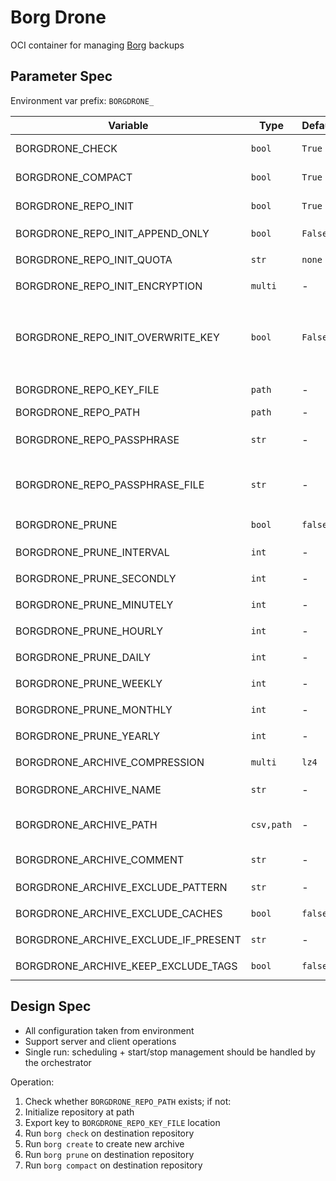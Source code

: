 # Borg Drone

OCI container for managing [Borg](https://borgbackup.org/) backups

## Parameter Spec

Environment var prefix: `BORGDRONE_`

| Variable | Type | Default | Usage |
|-|-|-|-|
| BORGDRONE_CHECK | `bool` | `True` | Verify repository before creating backup |
| BORGDRONE_COMPACT | `bool` | `True` | Compact the repository after all write operations |
| BORGDRONE_REPO_INIT | `bool` | `True` | Create the repository if it doesn't exist |
| BORGDRONE_REPO_INIT_APPEND_ONLY | `bool` | `False` | See `borg rcreate --append-only` |
| BORGDRONE_REPO_INIT_QUOTA | `str` | `none` | See `borg rcreate --storage-quota` |
| BORGDRONE_REPO_INIT_ENCRYPTION | `multi` | - | See `borg rcreate --encryption` |
| BORGDRONE_REPO_INIT_OVERWRITE_KEY | `bool` | `False` | If initializing a new repo and `BORGDRONE_REPO_KEY_FILE` exists, overwrite the existing key with the new repo key |
| BORGDRONE_REPO_KEY_FILE | `path` | - | Path to the repository key file |
| BORGDRONE_REPO_PATH | `path` | - | Path to the repository |
| BORGDRONE_REPO_PASSPHRASE | `str` | - | Passphrase for the key specified by `BORGDRONE_REPO_KEY_FILE` |
| BORGDRONE_REPO_PASSPHRASE_FILE | `str` | - | Passphrase for the key specified by `BORGDRONE_REPO_KEY_FILE` stored in a plaintext file |
| BORGDRONE_PRUNE | `bool` | `false` | Prune the repository according to policies |
| BORGDRONE_PRUNE_INTERVAL | `int` | - | See `borg prune --keep-within` |
| BORGDRONE_PRUNE_SECONDLY | `int` | - | See `borg prune --keep-secondly` |
| BORGDRONE_PRUNE_MINUTELY | `int` | - | See `borg prune --keep-minutely` |
| BORGDRONE_PRUNE_HOURLY | `int` | - | See `borg prune --keep-hourly` |
| BORGDRONE_PRUNE_DAILY | `int` | - | See `borg prune --keep-daily` |
| BORGDRONE_PRUNE_WEEKLY | `int` | - | See `borg prune --keep-weekly` |
| BORGDRONE_PRUNE_MONTHLY | `int` | - | See `borg prune --keep-monthly` |
| BORGDRONE_PRUNE_YEARLY | `int` | - | See `borg prune --keep-yearly` |
| BORGDRONE_ARCHIVE_COMPRESSION | `multi` | `lz4` | See `borg help compression` |
| BORGDRONE_ARCHIVE_NAME | `str` | - | Name of the archive to create |
| BORGDRONE_ARCHIVE_PATH | `csv,path` | - | Comma separated list of paths to add to the archive |
| BORGDRONE_ARCHIVE_COMMENT | `str` | - | Comment to attach to the archive
| BORGDRONE_ARCHIVE_EXCLUDE_PATTERN | `str` | - | See `borg create --exclude` |
| BORGDRONE_ARCHIVE_EXCLUDE_CACHES | `bool` | `false` | See `borg create --exclude-caches` |
| BORGDRONE_ARCHIVE_EXCLUDE_IF_PRESENT | `str` | - | See `borg create --exclude-if-present` |
| BORGDRONE_ARCHIVE_KEEP_EXCLUDE_TAGS | `bool` | `false` | See `borg create --keep-exclude-tags` |

## Design Spec

* All configuration taken from environment
* Support server and client operations
* Single run: scheduling + start/stop management should be handled by the orchestrator

Operation:

1. Check whether `BORGDRONE_REPO_PATH` exists; if not:
  1. Initialize repository at path
  1. Export key to `BORGDRONE_REPO_KEY_FILE` location
1. Run `borg check` on destination repository
1. Run `borg create` to create new archive
1. Run `borg prune` on destination repository
1. Run `borg compact` on destination repository